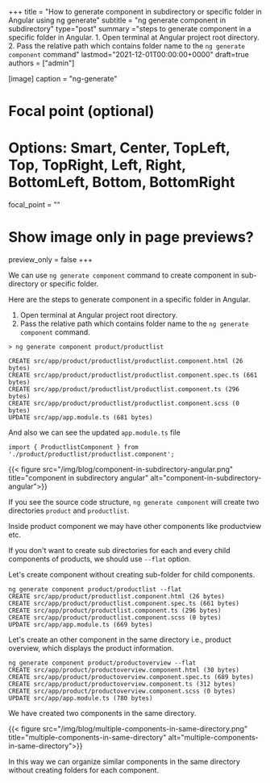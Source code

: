 +++
title = "How to generate component in subdirectory or specific folder in Angular using ng generate"
subtitle = "ng generate component in subdirectory"
type="post"
summary ="steps to generate component in a specific folder in Angular. 1. Open terminal at Angular project root directory. 2. Pass the relative path which contains folder name to the `ng generate component` command"
lastmod="2021-12-01T00:00:00+0000"
draft=true
authors = ["admin"]

[image]
  caption = "ng-generate"

  # Focal point (optional)
  # Options: Smart, Center, TopLeft, Top, TopRight, Left, Right, BottomLeft, Bottom, BottomRight
  focal_point = ""

  # Show image only in page previews?
  preview_only = false
+++

We can use `ng generate component` command to create component in sub-directory or specific folder. 

Here are the steps to generate component in a specific folder in Angular.

1. Open terminal at Angular project root directory.
2. Pass the relative path which contains folder name to the `ng generate component` command.

```
> ng generate component product/productlist 

CREATE src/app/product/productlist/productlist.component.html (26 bytes)
CREATE src/app/product/productlist/productlist.component.spec.ts (661 bytes)
CREATE src/app/product/productlist/productlist.component.ts (296 bytes)
CREATE src/app/product/productlist/productlist.component.scss (0 bytes)
UPDATE src/app/app.module.ts (681 bytes)

```

And also we can see the updated `app.module.ts` file

```
import { ProductlistComponent } from './product/productlist/productlist.component';

```

{{< figure src="/img/blog/component-in-subdirectory-angular.png" title="component in subdirectory angular" alt="component-in-subdirectory-angular">}}

If you see the source code structure, `ng generate component` will create two directories `product` and `productlist`. 

Inside product component we may have other components like productview etc. 

If you don't want to create sub directories for each and every child components of products, we should use `--flat` option.

Let's create component without creating sub-folder for child components. 

```
ng generate component product/productlist --flat
CREATE src/app/product/productlist.component.html (26 bytes)
CREATE src/app/product/productlist.component.spec.ts (661 bytes)
CREATE src/app/product/productlist.component.ts (296 bytes)
CREATE src/app/product/productlist.component.scss (0 bytes)
UPDATE src/app/app.module.ts (669 bytes)
```

Let's create an other component in the same directory i.e., product overview, which displays the product information.

```
ng generate component product/productoverview --flat
CREATE src/app/product/productoverview.component.html (30 bytes)
CREATE src/app/product/productoverview.component.spec.ts (689 bytes)
CREATE src/app/product/productoverview.component.ts (312 bytes)
CREATE src/app/product/productoverview.component.scss (0 bytes)
UPDATE src/app/app.module.ts (780 bytes)
```

We have created two components in the same directory. 

{{< figure src="/img/blog/multiple-components-in-same-directory.png" title="multiple-components-in-same-directory" alt="multiple-components-in-same-directory">}}

In this way we can organize similar components in the same directory without creating folders for each component.